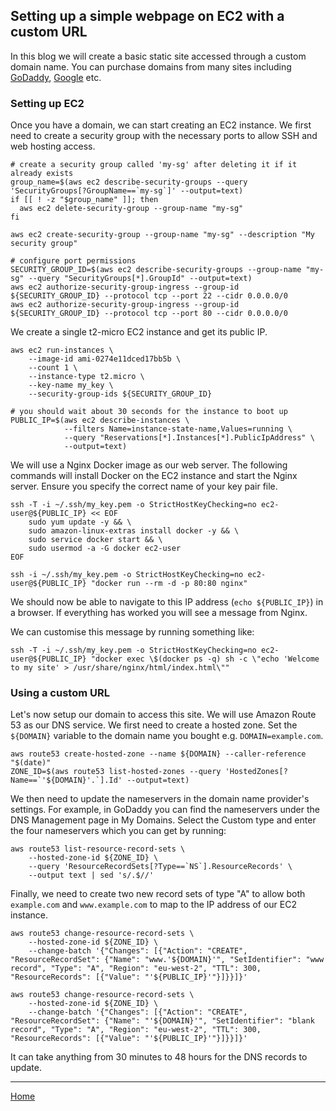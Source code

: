 ## Setting up a simple webpage on EC2 with a custom URL

In this blog we will create a basic static site accessed through a custom domain name.  You can purchase domains from many sites including [GoDaddy](http://godaddy.com/), [Google](https://domains.google/) etc.

### Setting up EC2

Once you have a domain, we can start creating an EC2 instance.  We first need to create a security group with the necessary ports to allow SSH and web hosting access.

```shell script
# create a security group called 'my-sg' after deleting it if it already exists
group_name=$(aws ec2 describe-security-groups --query 'SecurityGroups[?GroupName==`my-sg`]' --output=text)
if [[ ! -z "$group_name" ]]; then
  aws ec2 delete-security-group --group-name "my-sg"
fi

aws ec2 create-security-group --group-name "my-sg" --description "My security group"

# configure port permissions
SECURITY_GROUP_ID=$(aws ec2 describe-security-groups --group-name "my-sg" --query "SecurityGroups[*].GroupId" --output=text)
aws ec2 authorize-security-group-ingress --group-id ${SECURITY_GROUP_ID} --protocol tcp --port 22 --cidr 0.0.0.0/0
aws ec2 authorize-security-group-ingress --group-id ${SECURITY_GROUP_ID} --protocol tcp --port 80 --cidr 0.0.0.0/0
```

We create a single t2-micro EC2 instance and get its public IP.

```shell script
aws ec2 run-instances \
    --image-id ami-0274e11dced17bb5b \
    --count 1 \
    --instance-type t2.micro \
    --key-name my_key \
    --security-group-ids ${SECURITY_GROUP_ID}

# you should wait about 30 seconds for the instance to boot up
PUBLIC_IP=$(aws ec2 describe-instances \
            --filters Name=instance-state-name,Values=running \
            --query "Reservations[*].Instances[*].PublicIpAddress" \
            --output=text)
```

We will use a Nginx Docker image as our web server.  The following commands will install Docker on the EC2 instance and start the Nginx server.  Ensure you specify the correct name of your key pair file. 

```shell script
ssh -T -i ~/.ssh/my_key.pem -o StrictHostKeyChecking=no ec2-user@${PUBLIC_IP} << EOF
    sudo yum update -y && \
    sudo amazon-linux-extras install docker -y && \
    sudo service docker start && \
    sudo usermod -a -G docker ec2-user
EOF

ssh -i ~/.ssh/my_key.pem -o StrictHostKeyChecking=no ec2-user@${PUBLIC_IP} "docker run --rm -d -p 80:80 nginx"
```

We should now be able to navigate to this IP address (`echo ${PUBLIC_IP}`) in a browser.  If everything has worked you will see a message from Nginx.

We can customise this message by running something like:
```shell script
ssh -T -i ~/.ssh/my_key.pem -o StrictHostKeyChecking=no ec2-user@${PUBLIC_IP} "docker exec \$(docker ps -q) sh -c \"echo 'Welcome to my site' > /usr/share/nginx/html/index.html\""
```

### Using a custom URL

Let's now setup our domain to access this site.  We will use Amazon Route 53 as our DNS service.  We first need to create a hosted zone.  Set the `${DOMAIN}` variable to the domain name you bought e.g. `DOMAIN=example.com`.

```shell script
aws route53 create-hosted-zone --name ${DOMAIN} --caller-reference "$(date)"
ZONE_ID=$(aws route53 list-hosted-zones --query 'HostedZones[?Name==`'${DOMAIN}'.`].Id' --output=text)
```

We then need to update the nameservers in the domain name provider's settings.  For example, in GoDaddy you can find the nameservers under the DNS Management page in My Domains.  Select the Custom type and enter the four nameservers which you can get by running:
```shell script
aws route53 list-resource-record-sets \
    --hosted-zone-id ${ZONE_ID} \
    --query 'ResourceRecordSets[?Type==`NS`].ResourceRecords' \
    --output text | sed 's/.$//'
```

Finally, we need to create two new record sets of type "A" to allow both `example.com` and `www.example.com` to map to the IP address of our EC2 instance.

```shell script
aws route53 change-resource-record-sets \
    --hosted-zone-id ${ZONE_ID} \
    --change-batch '{"Changes": [{"Action": "CREATE", "ResourceRecordSet": {"Name": "www.'${DOMAIN}'", "SetIdentifier": "www record", "Type": "A", "Region": "eu-west-2", "TTL": 300, "ResourceRecords": [{"Value": "'${PUBLIC_IP}'"}]}}]}'

aws route53 change-resource-record-sets \
    --hosted-zone-id ${ZONE_ID} \
    --change-batch '{"Changes": [{"Action": "CREATE", "ResourceRecordSet": {"Name": "'${DOMAIN}'", "SetIdentifier": "blank record", "Type": "A", "Region": "eu-west-2", "TTL": 300, "ResourceRecords": [{"Value": "'${PUBLIC_IP}'"}]}}]}'
```

It can take anything from 30 minutes to 48 hours for the DNS records to update.

---
[Home](../index.md)
